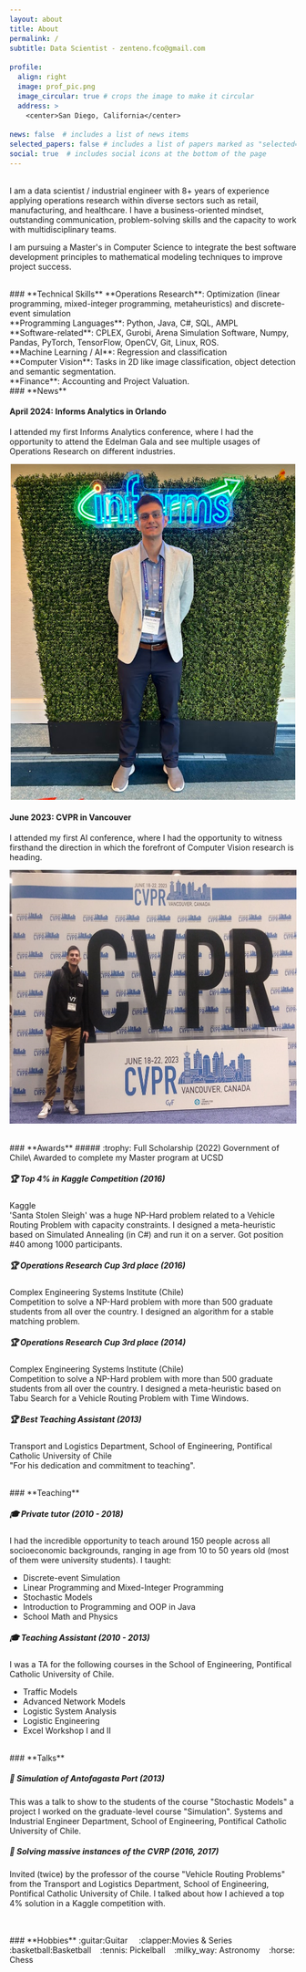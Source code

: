 ```yaml
---
layout: about
title: About
permalink: /
subtitle: Data Scientist - zenteno.fco@gmail.com

profile:
  align: right
  image: prof_pic.png
  image_circular: true # crops the image to make it circular
  address: >
    <center>San Diego, California</center>

news: false  # includes a list of news items
selected_papers: false # includes a list of papers marked as "selected={true}"
social: true  # includes social icons at the bottom of the page
---
```


<br>
I am a data scientist / industrial engineer with 8+ years of experience applying operations research within diverse sectors such as retail, manufacturing, and healthcare. I have a business-oriented mindset, outstanding communication, problem-solving skills and the capacity to work with multidisciplinary teams.

I am pursuing a Master's in Computer Science to integrate the best software development principles to mathematical modeling techniques to improve project success.

<br>
### **Technical Skills**
**Operations Research**: Optimization (linear programming, mixed-integer programming, metaheuristics) and discrete-event simulation <br>
**Programming Languages**: Python, Java, C#, SQL, AMPL <br>
**Software-related**: CPLEX, Gurobi, Arena Simulation Software, Numpy, Pandas, PyTorch, TensorFlow, OpenCV, Git, Linux, ROS.<br>
**Machine Learning / AI**: Regression and classification<br>
**Computer Vision**: Tasks in 2D like image classification, object detection and semantic segmentation.<br>
**Finance**: Accounting and Project Valuation.

<br>
### **News**

#### April 2024: Informs Analytics in Orlando
I attended my first Informs Analytics conference, where I had the opportunity to attend the Edelman Gala and see multiple usages of Operations Research on different industries.
<p align="center">
<img src="./assets/img/informs.png" alt="Me at Informs" width="500">
</p>

#### June 2023: CVPR in Vancouver
I attended my first AI conference, where I had the opportunity to witness firsthand the direction in which the forefront of Computer Vision research is heading.
<!-- ![CVPR image of me](./assets/img/CVPR.jpeg)-->
<p align="center">
<img src="./assets/img/CVPR.jpg" alt="CVPR image of me" width="600" height="445">
</p>

<br>
### **Awards**
##### :trophy: Full Scholarship (2022)
Government of Chile\
Awarded to complete my Master program at UCSD

##### :trophy: Top 4% in Kaggle Competition (2016)
Kaggle\
'Santa Stolen Sleigh' was a huge NP-Hard problem related to a Vehicle Routing Problem with capacity constraints. I designed a meta-heuristic based on Simulated Annealing (in C#) and run it on a server. Got position #40 among 1000 participants.

##### :trophy: Operations Research Cup 3rd place (2016)
Complex Engineering Systems Institute (Chile)\
Competition to solve a NP-Hard problem with more than 500 graduate students from all over the country. I designed an algorithm for a stable matching problem.

##### :trophy: Operations Research Cup 3rd place (2014)
Complex Engineering Systems Institute (Chile)\
Competition to solve a NP-Hard problem with more than 500 graduate students from all over the country. I designed a meta-heuristic based on Tabu Search for a Vehicle Routing Problem with Time Windows.

##### :trophy: Best Teaching Assistant (2013)
Transport and Logistics Department, School of Engineering, Pontifical Catholic University of Chile\
"For his dedication and commitment to teaching".

<br>
### **Teaching**

##### :mortar_board: Private tutor (2010 - 2018)
I had the incredible opportunity to teach around 150 people across all socioeconomic backgrounds, ranging in age from 10 to 50 years old (most of them were university students). I taught:
* Discrete-event Simulation
* Linear Programming and Mixed-Integer Programming
* Stochastic Models
* Introduction to Programming and OOP in Java
* School Math and Physics

##### :mortar_board: Teaching Assistant (2010 - 2013)
I was a TA for the following courses in the School of Engineering, Pontifical Catholic University of Chile.
* Traffic Models
* Advanced Network Models
* Logistic System Analysis
* Logistic Engineering
* Excel Workshop I and II

<br>
### **Talks**

##### :microphone: Simulation of Antofagasta Port (2013)
This was a talk to show to the students of the course "Stochastic Models" a project I worked on the graduate-level course "Simulation". Systems and Industrial Engineer Department, School of Engineering, Pontifical Catholic University of Chile. 

##### :microphone: Solving massive instances of the CVRP (2016, 2017)
Invited (twice) by the professor of the course "Vehicle Routing Problems" from the Transport and Logistics Department, School of Engineering, Pontifical Catholic University of Chile. I talked about how I achieved a top 4% solution in a Kaggle competition with.


<br>
<br>
### **Hobbies**
:guitar:Guitar &nbsp;&nbsp;&nbsp;
:clapper:Movies & Series&nbsp;&nbsp;&nbsp;
:basketball:Basketball&nbsp;&nbsp;&nbsp;
:tennis: Pickelball&nbsp;&nbsp;&nbsp;
:milky_way: Astronomy&nbsp;&nbsp;&nbsp;
:horse: Chess
